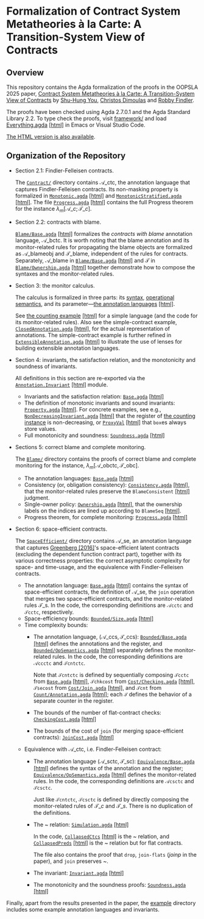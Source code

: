 Formalization of Contract System Metatheories à la Carte: A Transition-System View of Contracts
=====
## Overview

This repository contains the Agda formalization of the proofs in the OOPSLA 2025
paper, [Contract System Metatheories à la Carte: A Transition-System View of Contracts](https://doi.org/10.1145/3764861)
by [Shu-Hung You](https://github.com/shhyou), [Christos Dimoulas](https://users.cs.northwestern.edu/~chrdimo/) and [Robby Findler](https://users.cs.northwestern.edu/~robby/).

The proofs have been checked using Agda 2.7.0.1 and the Agda Standard Library 2.2.
To type check the proofs, visit [framework/](framework/) and load [Everything.agda](framework/Everything.agda) [[html]](https://shhyou.github.io/monitor-calculus/html/oopsla25-formalization/Everything.html) in Emacs or Visual Studio Code.

[The HTML version is also available](https://shhyou.github.io/monitor-calculus/html/oopsla25-formalization/Everything.html).

## Organization of the Repository

- Section 2.1: Findler-Felleisen contracts.

  The [`Contract/`](framework/Contract/) directory contains $\mathscr{A}\_\text{ctc}$, the annotation language
  that captures Findler-Felleisen contracts. Its non-masking property is formalized in [`Monotonic.agda`](framework/Contract/Monotonic.agda) [[html]](https://shhyou.github.io/monitor-calculus/html/oopsla25-formalization/Contract.Monotonic.html) and [`MonotonicStratified.agda`](framework/Contract/MonotonicStratified.agda) [[html]](https://shhyou.github.io/monitor-calculus/html/oopsla25-formalization/Contract.MonotonicStratified.html). The file [`Progress.agda`](framework/Contract/Progress.agda#L251) [[html]](https://shhyou.github.io/monitor-calculus/html/oopsla25-formalization/Contract.Progress.html#9328) contains the full Progress theorem for the instance $\lambda_m[\mathscr{A}\_c;\mathscr{T}\_c]$.

- Section 2.2: contracts with blame.

  [`Blame/Base.agda`](framework/Blame/Base.agda) [[html]](https://shhyou.github.io/monitor-calculus/html/oopsla25-formalization/Blame.Base.html) formalizes the _contracts with blame_ annotation language, $\mathscr{A}\_\text{bctc}$.
  It is worth noting that the blame annotation and its monitor-related rules for propagating the blame objects are formalized as $\mathscr{A}\_\text{blameobj}$ and $\mathscr{T}\_\text{blame}$, independent of the rules for contracts. Separately, $\mathscr{A}\_\text{blame}$ in [`Blame/Base.agda`](framework/Blame/Base.agda#L69) [[html]](https://shhyou.github.io/monitor-calculus/html/oopsla25-formalization/Blame.Base.html#1993) and $\mathscr{T}$ in [`Blame/Ownership.agda`](framework/Blame/Ownership.agda#L74) [[html]](https://shhyou.github.io/monitor-calculus/html/oopsla25-formalization/Blame.Ownership.html#2285) together demonstrate how to compose the syntaxes and the monitor-related rules.

- Section 3: the monitor calculus.

  The calculus is formalized in three parts: its [syntax](framework/Syntax/), [operational semantics](framework/OpSemantics/), and its parameter—[the annotation languages](framework/Annotation/Language.agda) [[html]](https://shhyou.github.io/monitor-calculus/html/oopsla25-formalization/Annotation.Language.html).

  See [the counting example](framework/Example/Count/Annotation.agda) [[html]](https://shhyou.github.io/monitor-calculus/html/oopsla25-formalization/Example.Count.Annotation.html) for a simple language (and the code for its monitor-related rules). Also see the simple-contract example, [`ClosedAnnotation.agda`](framework/Example/SimpleContract/ClosedAnnotation.agda#L132) [[html]](https://shhyou.github.io/monitor-calculus/html/oopsla25-formalization/Example.SimpleContract.ClosedAnnotation.html#3660), for the actual representation of annotations. The simple-contract example is further refined in [`ExtensibleAnnotation.agda`](framework/Example/SimpleContract/ExtensibleAnnotation.agda#L139) [[html]](https://shhyou.github.io/monitor-calculus/html/oopsla25-formalization/Example.SimpleContract.ExtensibleAnnotation.html#3783) to illustrate the use of lenses for building extensible annotation languages.

- Section 4: invariants, the satisfaction relation, and the monotonicity and soundness of invariants.

  All definitions in this section are re-exported via the [`Annotation.Invariant`](framework/Annotation/Invariant.agda) [[html]](https://shhyou.github.io/monitor-calculus/html/oopsla25-formalization/Annotation.Invariant.html) module.

  * Invariants and the satisfaction relation: [`Base.agda`](framework/Annotation/Invariant/Base.agda) [[html]](https://shhyou.github.io/monitor-calculus/html/oopsla25-formalization/Annotation.Invariant.Base.html)
  * The definition of monotonic invariants and sound invariants: [`Property.agda`](framework/Annotation/Invariant/Property.agda#L75) [[html]](https://shhyou.github.io/monitor-calculus/html/oopsla25-formalization/Annotation.Invariant.Property.html#2394). For concrete examples, see e.g., [`NonDecreasingInvariant.agda`](framework/Example/Count/NonDecreasingInvariant.agda) [[html]](https://shhyou.github.io/monitor-calculus/html/oopsla25-formalization/Example.Count.NonDecreasingInvariant.html) that the register of [the counting instance]((framework/Example/Count/Annotation.agda)) is non-decreasing, or [`ProxyVal`](framework/Example/ProxyVal/Invariant.agda) [[html]](https://shhyou.github.io/monitor-calculus/html/oopsla25-formalization/Example.ProxyVal.Invariant.html) that `box`es always store values.
  * Full monotonicity and soundness: [`Soundness.agda`](framework/Annotation/Soundness.agda#L346) [[html]](https://shhyou.github.io/monitor-calculus/html/oopsla25-formalization/Annotation.Soundness.html#14633)

- Sections 5: correct blame and complete monitoring.

  The [`Blame/`](framework/Blame/) directory contains the proofs of correct blame and complete monitoring for the instance, $\lambda_m[\mathscr{A}\_\text{obctc},\mathscr{T}\_\text{obc}]$.

  * The annotation languages: [`Base.agda`](framework/Blame/Base.agda) [[html]](https://shhyou.github.io/monitor-calculus/html/oopsla25-formalization/Blame.Base.html)
  * Consistency (or, obligation consistency): [`Consistency.agda`](framework/Blame/Consistency.agda#L187) [[html]](https://shhyou.github.io/monitor-calculus/html/oopsla25-formalization/Blame.Consistency.html#6576),
    that the monitor-related rules preserve the `BlameConsistent` [[html]](https://shhyou.github.io/monitor-calculus/html/oopsla25-formalization/Blame.Consistency.html#2203) judgment.
  * Single-owner policy: [`Ownership.agda`](framework/Blame/Ownership.agda#L101) [[html]](https://shhyou.github.io/monitor-calculus/html/oopsla25-formalization/Blame.Ownership.html#3132),
    that the ownership labels on the indices are lined up
    according to `BlameSeq` [[html]](https://shhyou.github.io/monitor-calculus/html/oopsla25-formalization/Blame.Ownership.html#2445).
  * Progress theorem, for complete monitoring: [`Progress.agda`](framework/Blame/Progress.agda#L298) [[html]](https://shhyou.github.io/monitor-calculus/html/oopsla25-formalization/Blame.Progress.html#11726)

- Section 6: space-efficient contracts.

  The [`SpaceEfficient/`](framework/SpaceEfficient/) directory contains $\mathscr{A}\_\text{se}$, an annotation language that captures [Greenberg [2016]](https://doi.org/10.1007/978-3-030-14805-8_1)'s space-efficient latent contracts (excluding the dependent function contract part),
    together with its various correctness properties: the correct asymptotic complexity for space- and time-usage, and the equivalence with Findler-Felleisen contracts.

  * The annotation language: [`Base.agda`](framework/SpaceEfficient/Base.agda) [[html]](https://shhyou.github.io/monitor-calculus/html/oopsla25-formalization/SpaceEfficient.Base.html) contains the syntax of space-efficient contracts, the definition of $\mathscr{A}\_\text{se}$, the `join` operation that merges two space-efficient contracts, and the monitor-related rules $\mathscr{T}\_\text{s}$. In the code, the corresponding definitions are `𝒜cctc` and `𝒯cctc`, respectively.
  * Space-efficiency bounds: [`Bounded/Size.agda`](framework/SpaceEfficient/Bounded/Size.agda) [[html]](https://shhyou.github.io/monitor-calculus/html/oopsla25-formalization/SpaceEfficient.Bounded.Size.html)
  * Time complexity bounds:
    + The annotation language, $(\mathscr{A}\_\text{ccs},\mathscr{T}\_\text{ccs})$: [`Bounded/Base.agda`](framework/SpaceEfficient/Bounded/Base.agda) [[html]](https://shhyou.github.io/monitor-calculus/html/oopsla25-formalization/SpaceEfficient.Bounded.Base.html) defines the annotations and the register,
      and [`Bounded/OpSemantics.agda`](framework/SpaceEfficient/Bounded/OpSemantics.agda#L47) [[html]](https://shhyou.github.io/monitor-calculus/html/oopsla25-formalization/SpaceEfficient.Bounded.OpSemantics.html#1442) separately defines the monitor-related rules. In the code, the corresponding definitions are `𝒜ccctc` and `𝒯cntctc`.

      Note that `𝒯cntctc` is defined by sequentially composing `𝒯cctc` from [`Base.agda`](framework/SpaceEfficient/Base.agda#L207) [[html]](https://shhyou.github.io/monitor-calculus/html/oopsla25-formalization/SpaceEfficient.Base.html#6869), `𝒯chkcost` from [`Cost/Checking.agda`](framework/SpaceEfficient/Cost/Checking.agda#L53) [[html]](https://shhyou.github.io/monitor-calculus/html/oopsla25-formalization/SpaceEfficient.Cost.Checking.html#1618), `𝒯secost` from [`Cost/Join.agda`](framework/SpaceEfficient/Cost/Join.agda#L53) [[html]](https://shhyou.github.io/monitor-calculus/html/oopsla25-formalization/SpaceEfficient.Cost.Join.html#1612), and `𝒯cnt` from [`Count/Annotation.agda`](framework/Example/Count/Annotation.agda#L33) [[html]](https://shhyou.github.io/monitor-calculus/html/oopsla25-formalization/Example.Count.Annotation.html#966); each `𝒯` defines the behavior of a separate counter in the register.
    + The bounds of the number of flat-contract checks: [`CheckingCost.agda`](framework/SpaceEfficient/Bounded/CheckingCost.agda) [[html]](https://shhyou.github.io/monitor-calculus/html/oopsla25-formalization/SpaceEfficient.Bounded.CheckingCost.html)
    + The bounds of the cost of `join` (for merging space-efficient contracts): [`JoinCost.agda`](framework/SpaceEfficient/Bounded/JoinCost.agda) [[html]](https://shhyou.github.io/monitor-calculus/html/oopsla25-formalization/SpaceEfficient.Bounded.JoinCost.html)
  * Equivalence with $\mathscr{A}\_\text{ctc}$, i.e. Findler-Felleisen contract:
    + The annotation language $(\mathscr{A}\_\text{sctc},\mathscr{T}\_\text{sc})$: [`Equivalence/Base.agda`](framework/SpaceEfficient/Equivalence/Base.agda) [[html]](https://shhyou.github.io/monitor-calculus/html/oopsla25-formalization/SpaceEfficient.Equivalence.Base.html) defines the syntax of the annotation and the register; [`Equivalence/OpSemantics.agda`](framework/SpaceEfficient/Equivalence/OpSemantics.agda#L41) [[html]](https://shhyou.github.io/monitor-calculus/html/oopsla25-formalization/SpaceEfficient.Equivalence.OpSemantics.html#1147) defines the monitor-related rules.
      In the code, the corresponding definitions are `𝒜csctc` and `𝒯csctc`.

      Just like `𝒯cntctc`, `𝒯csctc` is defined by directly composing the monitor-related rules of $\mathscr{T}\_c$ and $\mathscr{T}\_s$. There is no duplication of the definitions.
    + The ~ relation: [`Simulation.agda`](framework/SpaceEfficient/Equivalence/Simulation.agda) [[html]](https://shhyou.github.io/monitor-calculus/html/oopsla25-formalization/SpaceEfficient.Equivalence.Simulation.html)

      In the code, [`CollapsedCtcs`](framework/SpaceEfficient/Equivalence/Simulation.agda#L191) [[html]](https://shhyou.github.io/monitor-calculus/html/oopsla25-formalization/SpaceEfficient.Equivalence.Simulation.html#7836) is the ~ relation, and [`CollapsedPreds`](framework/SpaceEfficient/Equivalence/Simulation.agda#L71) [[html]](https://shhyou.github.io/monitor-calculus/html/oopsla25-formalization/SpaceEfficient.Equivalence.Simulation.html#2528) is the ~ relation but for flat contracts.

      The file also contains the proof that `drop`, `join-flats` ($\mathit{joinp}$ in the paper), and `join` preserves ~.
    + The invariant: [`Invariant.agda`](framework/SpaceEfficient/Equivalence/Invariant.agda) [[html]](https://shhyou.github.io/monitor-calculus/html/oopsla25-formalization/SpaceEfficient.Equivalence.Invariant.html)
    + The monotonicity and the soundness proofs: [`Soundness.agda`](framework/SpaceEfficient/Equivalence/Soundness.agda) [[html]](https://shhyou.github.io/monitor-calculus/html/oopsla25-formalization/SpaceEfficient.Equivalence.Soundness.html)

Finally, apart from the results presented in the paper, the [example](framework/Example/) directory includes some example annotation languages and invariants.
